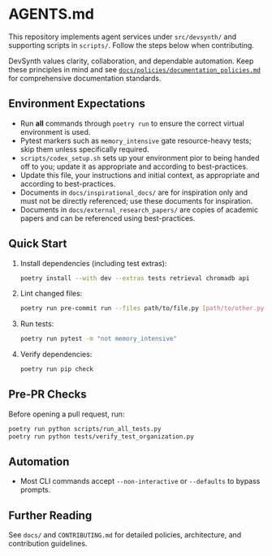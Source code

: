 # AGENTS.md

This repository implements agent services under `src/devsynth/` and supporting scripts in `scripts/`. Follow the steps below when contributing.

DevSynth values clarity, collaboration, and dependable automation. Keep these principles in mind and see [`docs/policies/documentation_policies.md`](docs/policies/documentation_policies.md) for comprehensive documentation standards.

## Environment Expectations

- Run **all** commands through `poetry run` to ensure the correct virtual environment is used.
- Pytest markers such as `memory_intensive` gate resource-heavy tests; skip them unless specifically required.
- `scripts/codex_setup.sh` sets up your environment pior to being handed off to you; update it as appropriate and according to best-practices.
- Update this file, your instructions and initial context, as appropriate and according to best-practices.
- Documents in `docs/inspirational_docs/` are for inspiration only and must not be directly referenced; use these documents for inspiration.
- Documents in `docs/external_research_papers/` are copies of academic papers and can be referenced using best-practices.

## Quick Start

1. Install dependencies (including test extras):

   ```bash
   poetry install --with dev --extras tests retrieval chromadb api
   ```

2. Lint changed files:

   ```bash
   poetry run pre-commit run --files path/to/file.py [path/to/other.py]
   ```

3. Run tests:

   ```bash
   poetry run pytest -m "not memory_intensive"
   ```

4. Verify dependencies:

   ```bash
   poetry run pip check
   ```

## Pre-PR Checks

Before opening a pull request, run:

```bash
poetry run python scripts/run_all_tests.py
poetry run python tests/verify_test_organization.py
```

## Automation

- Most CLI commands accept `--non-interactive` or `--defaults` to bypass prompts.

## Further Reading

See `docs/` and `CONTRIBUTING.md` for detailed policies, architecture, and contribution guidelines.

